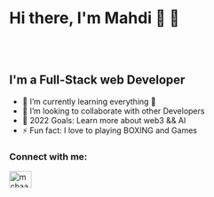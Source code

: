 # Hi there, I'm Mahdi   👋 👋 


<br />
<br />




## I'm a Full-Stack web  Developer

- 🌱 I’m currently learning everything 🤣
- 👯 I’m looking to collaborate with other Developers
- 🥅 2022 Goals: Learn more about web3 && AI
- ⚡ Fun fact: I love to playing BOXING and Games


### Connect with me:


 <a href="https://linkedin.com/in/mchaaben3" target="blank"><img align="center" src="https://raw.githubusercontent.com/rahuldkjain/github-profile-readme-generator/master/src/images/icons/Social/linked-in-alt.svg" alt="mchaaben3" height="30" width="40" /></a>




